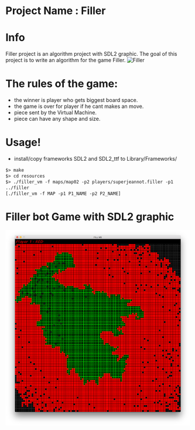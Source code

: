# Project Name : Filler

# Info
Filler project is an algorithm project with SDL2 graphic.
The goal of this project is to write an algorithm for the game Filler.
![Filler](/filler.gif?raw=true "FIller")

# The rules of the game:
 - the winner is player who gets biggest board space.
 - the game is over for player if he cant makes an move.
 - piece sent by the Virtual Machine.
 - piece can have any shape and size.

# Usage!
- install/copy frameworks SDL2 and SDL2_ttf to Library/Frameworks/
```
$> make
$> cd resources
$> ./filler_vm -f maps/map02 -p2 players/superjeannot.filler -p1 ../filler
[./filler_vm -f MAP -p1 P1_NAME -p2 P2_NAME]
```

# Filler bot Game with SDL2 graphic
![alt text](https://github.com/TheDigitalBug/filler/blob/master/logo.png)
